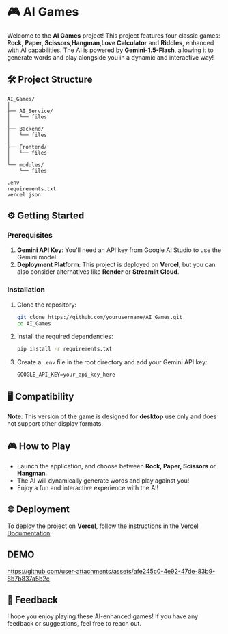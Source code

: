 # 🎮 AI Games

Welcome to the **AI Games** project! This project features four classic games: **Rock, Paper, Scissors**,**Hangman**,**Love Calculator** and **Riddles**, enhanced with AI capabilities. The AI is powered by **Gemini-1.5-Flash**, allowing it to generate words and play alongside you in a dynamic and interactive way!

## 🛠️ Project Structure

```
AI_Games/
│
├── AI_Service/
│   └── files
│
├── Backend/
│   └── files
│
├── Frontend/
│   └── files
│
└── modules/
    └── files

.env
requirements.txt
vercel.json
```

## ⚙️ Getting Started

### Prerequisites

1. **Gemini API Key**: You'll need an API key from Google AI Studio to use the Gemini model. 
2. **Deployment Platform**: This project is deployed on **Vercel**, but you can also consider alternatives like **Render** or **Streamlit Cloud**.

### Installation

1. Clone the repository:
   ```bash
   git clone https://github.com/yourusername/AI_Games.git
   cd AI_Games
   ```

2. Install the required dependencies:
   ```bash
   pip install -r requirements.txt
   ```

3. Create a `.env` file in the root directory and add your Gemini API key:
   ```plaintext
   GOOGLE_API_KEY=your_api_key_here
   ```

## 🖥️ Compatibility

**Note**: This version of the game is designed for **desktop** use only and does not support other display formats.

## 🎮 How to Play

- Launch the application, and choose between **Rock, Paper, Scissors** or **Hangman**.
- The AI will dynamically generate words and play against you!
- Enjoy a fun and interactive experience with the AI!

## 🌐 Deployment

To deploy the project on **Vercel**, follow the instructions in the [Vercel Documentation](https://vercel.com/docs).

## DEMO

https://github.com/user-attachments/assets/afe245c0-4e92-47de-83b9-8b7b837a5b2c


## 💬 Feedback

I hope you enjoy playing these AI-enhanced games! If you have any feedback or suggestions, feel free to reach out.
